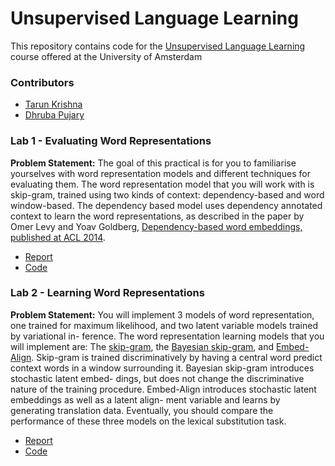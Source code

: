 # Unsupervised Language Learning

This repository contains code for the [Unsupervised Language Learning](https://uva-slpl.github.io/ull/) course offered 
at the University of Amsterdam  

### Contributors
* [Tarun Krishna](https://github.com/KrishnaTarun)
* [Dhruba Pujary](https://github.com/druv022)

### Lab 1 - Evaluating Word Representations

**Problem Statement:** The goal of this practical is for you to familiarise yourselves with word representation models and different techniques for evaluating them. The word representation model that you will work with is skip-gram, trained using two kinds of context: dependency-based and word window-based. The dependency based model uses dependency annotated context to learn the word representations, as described in the paper by Omer Levy and Yoav Goldberg, [Dependency-based word embeddings, published at ACL 2014](https://aclweb.org/anthology/papers/P/P14/P14-2050/).

* [Report](lab1/report-ull-lab1.pdf)
* [Code](lab1/)

### Lab 2 - Learning Word Representations

**Problem Statement:** You will implement 3 models of word representation, one trained for
maximum likelihood, and two latent variable models trained by variational in-
ference. The word representation learning models that you will implement are:
The [skip-gram](https://arxiv.org/abs/1301.3781), the [Bayesian skip-gram](https://arxiv.org/abs/1711.11027), and [Embed-Align](https://arxiv.org/abs/1802.05883). Skip-gram
is trained discriminatively by having a central word predict context words in a
window surrounding it. Bayesian skip-gram introduces stochastic latent embed-
dings, but does not change the discriminative nature of the training procedure.
Embed-Align introduces stochastic latent embeddings as well as a latent align-
ment variable and learns by generating translation data. Eventually, you should
compare the performance of these three models on the lexical substitution task.

* [Report](lab2/report-ull-lab2.pdf)
* [Code](lab2/)

